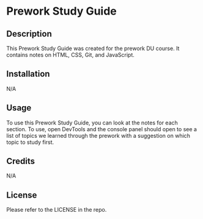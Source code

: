 # Prework Study Guide

## Description

This Prework Study Guide was created for the prework DU course. It contains notes on HTML, CSS, Git, and JavaScript.

## Installation

N/A

## Usage

To use this Prework Study Guide, you can look at the notes for each section. To use, open DevTools and the console panel should open to see a list of topics we learned through the prework with a suggestion on which topic to study first.

## Credits

N/A

## License

Please refer to the LICENSE in the repo.